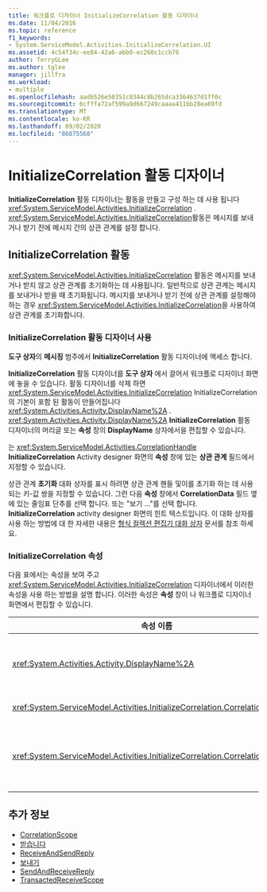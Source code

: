 ```yaml
---
title: 워크플로 디자이너 InitializeCorrelation 활동 디자이너
ms.date: 11/04/2016
ms.topic: reference
f1_keywords:
- System.ServiceModel.Activities.InitializeCorrelation.UI
ms.assetid: 4c54f34c-ee84-42a6-abb0-ec260c1ccb76
author: TerryGLee
ms.author: tglee
manager: jillfra
ms.workload:
- multiple
ms.openlocfilehash: aadb526e50351c8344c8b265dca3364637d1ff0c
ms.sourcegitcommit: 6cfffa72af599a9d667249caaaa411bb28ea69fd
ms.translationtype: MT
ms.contentlocale: ko-KR
ms.lasthandoff: 09/02/2020
ms.locfileid: "86875568"
---
```

# <a name="initializecorrelation-activity-designer"></a>InitializeCorrelation 활동 디자이너

**InitializeCorrelation** 활동 디자이너는 활동을 만들고 구성 하는 데 사용 됩니다 <xref:System.ServiceModel.Activities.InitializeCorrelation> . <xref:System.ServiceModel.Activities.InitializeCorrelation>활동은 메시지를 보내거나 받기 전에 메시지 간의 상관 관계를 설정 합니다.

## <a name="the-initializecorrelation-activity"></a>InitializeCorrelation 활동

<xref:System.ServiceModel.Activities.InitializeCorrelation> 활동은 메시지를 보내거나 받지 않고 상관 관계를 초기화하는 데 사용됩니다. 일반적으로 상관 관계는 메시지를 보내거나 받을 때 초기화됩니다. 메시지를 보내거나 받기 전에 상관 관계를 설정해야 하는 경우 <xref:System.ServiceModel.Activities.InitializeCorrelation>을 사용하여 상관 관계를 초기화합니다.

### <a name="using-the-initializecorrelation-activity-designer"></a>InitializeCorrelation 활동 디자이너 사용

**도구 상자**의 **메시징** 범주에서 **InitializeCorrelation** 활동 디자이너에 액세스 합니다.

**InitializeCorrelation** 활동 디자이너를 **도구 상자** 에서 끌어서 워크플로 디자이너 화면에 놓을 수 있습니다. 활동 디자이너를 삭제 하면 <xref:System.ServiceModel.Activities.InitializeCorrelation> InitializeCorrelation의 기본이 포함 된 활동이 만들어집니다 <xref:System.Activities.Activity.DisplayName%2A> . <xref:System.Activities.Activity.DisplayName%2A> **InitializeCorrelation** 활동 디자이너의 머리글 또는 **속성** 창의 **DisplayName** 상자에서을 편집할 수 있습니다.

는 <xref:System.ServiceModel.Activities.CorrelationHandle> **InitializeCorrelation** Activity designer 화면의 **속성** 창에 있는 **상관 관계** 필드에서 지정할 수 있습니다.

상관 관계 **초기화** 대화 상자를 표시 하려면 상관 관계 핸들 및이를 초기화 하는 데 사용 되는 키-값 쌍을 지정할 수 있습니다. 그런 다음 **속성** 창에서 **CorrelationData** 필드 옆에 있는 줄임표 단추를 선택 합니다. 또는 "보기 ..."를 선택 합니다. **InitializeCorrelation** activity designer 화면의 힌트 텍스트입니다. 이 대화 상자를 사용 하는 방법에 대 한 자세한 내용은 [형식 컬렉션 편집기 대화 상자](../workflow-designer/type-collection-editor-dialog-box.md) 문서를 참조 하세요.

### <a name="the-initializecorrelation-properties"></a>InitializeCorrelation 속성

다음 표에서는 속성을 보여 주고 <xref:System.ServiceModel.Activities.InitializeCorrelation> 디자이너에서 이러한 속성을 사용 하는 방법을 설명 합니다. 이러한 속성은 **속성** 창이 나 워크플로 디자이너 화면에서 편집할 수 있습니다.

|속성 이름|필수|사용량|
|-|--------------|-|
|<xref:System.Activities.Activity.DisplayName%2A>|False|<xref:System.ServiceModel.Activities.InitializeCorrelation> 활동의 이름입니다. 기본값은 InitializeCorrelation입니다.<br /><br /> 친숙 한에 기본값이 아닌 값을 사용 하는 것은 반드시 필요한 것은 아니지만 <xref:System.Activities.Activity.DisplayName%2A> 권장 됩니다.|
|<xref:System.ServiceModel.Activities.InitializeCorrelation.Correlation%2A>|False|상관 관계에서 워크플로 활동을 연결하는 데 사용되는 <xref:System.ServiceModel.Activities.CorrelationHandle>입니다.|
|<xref:System.ServiceModel.Activities.InitializeCorrelation.CorrelationData%2A>|False|메시지를 워크플로 인스턴스와 연결하는 상관 관계 데이터의 사전입니다.<br /><br /> **상관 관계 초기화** 대화 상자를 사용 하 여를 구성할 수 <xref:System.ServiceModel.Activities.InitializeCorrelation.CorrelationData%2A> 있습니다. 이 대화 상자 사용에 대 한 자세한 내용은 [형식 컬렉션 편집기 대화 상자](../workflow-designer/type-collection-editor-dialog-box.md) 문서를 참조 하세요.|

## <a name="see-also"></a>추가 정보

- [CorrelationScope](../workflow-designer/correlationscope-activity-designer.md)
- [받습니다](../workflow-designer/receive-activity-designer.md)
- [ReceiveAndSendReply](../workflow-designer/receiveandsendreply-template-designer.md)
- [보내기](../workflow-designer/send-activity-designer.md)
- [SendAndReceiveReply](../workflow-designer/sendandreceivereply-template-designer.md)
- [TransactedReceiveScope](../workflow-designer/transactedreceivescope-activity-designer.md)